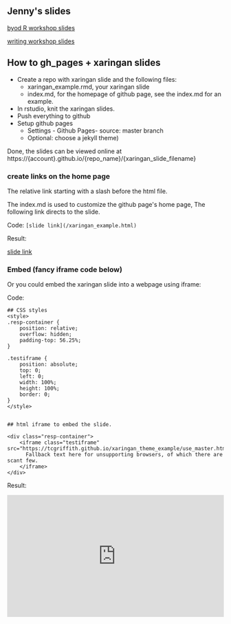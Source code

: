 
## Jenny's slides

[byod R workshop slides](/byod/workshop.html)

[writing workshop slides](/writing.html)


## How to gh_pages + xaringan slides

- Create a repo with xaringan slide and the following files:
    + xaringan_example.rmd, your xaringan slide
    + index.md, for the homepage of github page, see the index.md for an example.
- In rstudio, knit the xaringan slides.
- Push everything to github
- Setup github pages
    + Settings - Github Pages- source: master branch 
    + Optional: choose a jekyll theme)

Done, the slides can be viewed online at https://{account}.github.io/{repo_name}/{xaringan_slide_filename}

### create links on the home page

The relative link starting with a slash before the html file.

The index.md is used to customize the github page's home page, 
The following link directs to the slide.

Code: `[slide link](/xaringan_example.html)`

Result:

[slide link](/xaringan_example.html)


### Embed (fancy iframe code below)

Or you could embed the xaringan slide into a webpage using iframe:

Code:

```
## CSS styles
<style>
.resp-container {
    position: relative;
    overflow: hidden;
    padding-top: 56.25%;
}

.testiframe {
    position: absolute;
    top: 0;
    left: 0;
    width: 100%;
    height: 100%;
    border: 0;
}
</style>


## html iframe to embed the slide.

<div class="resp-container">
    <iframe class="testiframe" src="https://tcgriffith.github.io/xaringan_theme_example/use_master.html">
      Fallback text here for unsupporting browsers, of which there are scant few.
    </iframe>
</div>

```

Result:

<style>
.resp-container {
    position: relative;
    overflow: hidden;
    padding-top: 56.25%;
}

.testiframe {
    position: absolute;
    top: 0;
    left: 0;
    width: 100%;
    height: 100%;
    border: 0;
}
</style>

<div class="resp-container">
    <iframe class="testiframe" src="https://tcgriffith.github.io/xaringan_gh/xaringan_example.html">
      Fallback text here for unsupporting browsers, of which there are scant few.
    </iframe>
</div>